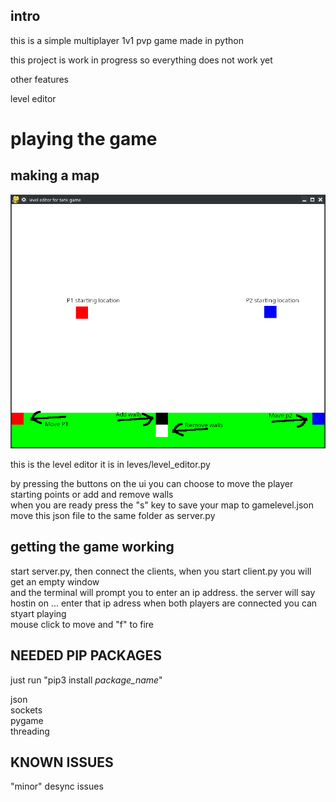 ## intro

this is a simple multiplayer 1v1 pvp game made in python
  
this project is work in progress so everything does not work yet
  
other features
  
level editor  


  


  


  

  



# playing the game
  

## making a map

<p>
<img src="images/leveldemo1.png"  alt="">
</p>
  
this is the level editor
it is in leves/level_editor.py
  
by pressing the buttons on the ui you can choose to move the player starting points or add and remove walls  
when you are ready press the "s" key to save your map to gamelevel.json
move this json file to the same folder as server.py  
  
  


## getting the game working


start server.py, then connect the clients, when you start client.py you will get an empty window  
and the terminal will prompt you to enter an ip address. the server will say hostin on ... enter that ip adress 
when both players are connected you can styart playing  
mouse click to move and "f" to fire
  

  









  
## NEEDED PIP PACKAGES

just run "pip3 install *package_name*"

json  
sockets  
pygame  
threading  

  





## KNOWN ISSUES
    
  
"minor" desync issues

